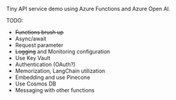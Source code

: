 Tiny API service demo using Azure Functions and Azure Open AI.  

TODO: 

- ~~Functions brush up~~
- Async/await
- Request parameter
- ~~Logging~~ and Monitoring configuration
- Use Key Vault
- Authentication (OAuth?)
- Memorization, LangChain utilization
- Embedding and use Pinecone
- Use Cosmos DB
- Messaging with other functions
